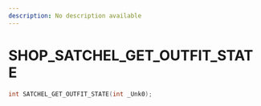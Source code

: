 ```yaml
---
description: No description available 
---
```


# SHOP\_SATCHEL_GET_OUTFIT_STATE

```cpp
int SATCHEL_GET_OUTFIT_STATE(int _Unk0);
```